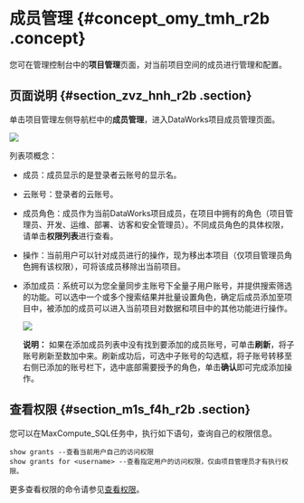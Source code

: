 # 成员管理 {#concept_omy_tmh_r2b .concept}

您可在管理控制台中的**项目管理**页面，对当前项目空间的成员进行管理和配置。

## 页面说明 {#section_zvz_hnh_r2b .section}

单击项目管理左侧导航栏中的**成员管理**，进入DataWorks项目成员管理页面。

![](http://static-aliyun-doc.oss-cn-hangzhou.aliyuncs.com/assets/img/16385/15481780628741_zh-CN.png)

列表项概念：

-   成员：成员显示的是登录者云账号的显示名。
-   云账号：登录者的云账号。
-   成员角色：成员作为当前DataWorks项目成员，在项目中拥有的角色（项目管理员、开发、运维、部署、访客和安全管理员）。不同成员角色的具体权限，请单击**权限列表**进行查看。
-   操作：当前用户可以针对成员进行的操作，现为移出本项目（仅项目管理员角色拥有该权限），可将该成员移除出当前项目。
-   添加成员：系统可以为您全量同步主账号下全量子用户账号，并提供搜索筛选的功能。可以选中一个或多个搜索结果并批量设置角色，确定后成员添加至项目中，被添加的成员可以进入当前项目对数据和项目中的其他功能进行操作。

    ![](http://static-aliyun-doc.oss-cn-hangzhou.aliyuncs.com/assets/img/16385/15481780628742_zh-CN.png)

    **说明：** 如果在添加成员列表中没有找到要添加的成员账号，可单击**刷新**，将子账号刷新至数加中来。刷新成功后，可选中子账号的勾选框，将子账号转移至右侧已添加的账号栏下，选中底部需要授予的角色，单击**确认**即可完成添加操作。


## 查看权限 {#section_m1s_f4h_r2b .section}

您可以在MaxCompute\_SQL任务中，执行如下语句，查询自己的权限信息。

```
show grants --查看当前用户自己的访问权限
show grants for <username> --查看指定用户的访问权限，仅由项目管理员才有执行权限。
```

更多查看权限的命令请参见[查看权限](https://help.aliyun.com/document_detail/27936.html)。

